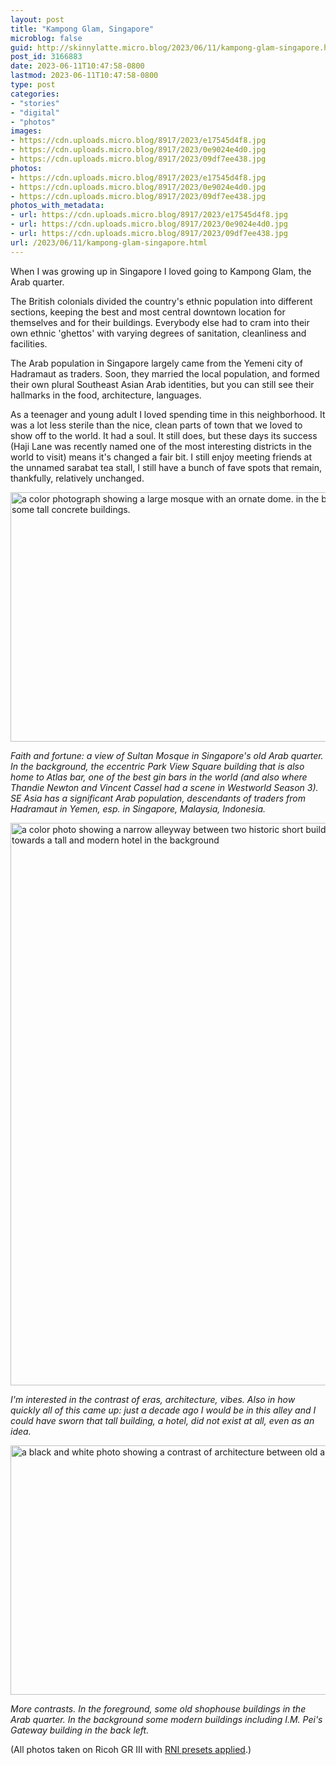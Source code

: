 ```yaml
---
layout: post
title: "Kampong Glam, Singapore"
microblog: false
guid: http://skinnylatte.micro.blog/2023/06/11/kampong-glam-singapore.html
post_id: 3166883
date: 2023-06-11T10:47:58-0800
lastmod: 2023-06-11T10:47:58-0800
type: post
categories:
- "stories"
- "digital"
- "photos"
images:
- https://cdn.uploads.micro.blog/8917/2023/e17545d4f8.jpg
- https://cdn.uploads.micro.blog/8917/2023/0e9024e4d0.jpg
- https://cdn.uploads.micro.blog/8917/2023/09df7ee438.jpg
photos:
- https://cdn.uploads.micro.blog/8917/2023/e17545d4f8.jpg
- https://cdn.uploads.micro.blog/8917/2023/0e9024e4d0.jpg
- https://cdn.uploads.micro.blog/8917/2023/09df7ee438.jpg
photos_with_metadata:
- url: https://cdn.uploads.micro.blog/8917/2023/e17545d4f8.jpg
- url: https://cdn.uploads.micro.blog/8917/2023/0e9024e4d0.jpg
- url: https://cdn.uploads.micro.blog/8917/2023/09df7ee438.jpg
url: /2023/06/11/kampong-glam-singapore.html
---
```

When I was growing up in Singapore I loved going to Kampong Glam, the Arab quarter.

The British colonials divided the country's ethnic population into different sections, keeping the best and most central downtown location for themselves and for their buildings. Everybody else had to cram into their own ethnic 'ghettos' with varying degrees of sanitation, cleanliness and facilities.

The Arab population in Singapore largely came from the Yemeni city of Hadramaut as traders. Soon, they married the local population, and formed their own plural Southeast Asian Arab identities, but you can still see their hallmarks in the food, architecture, languages. 

As a teenager and young adult I loved spending time in this neighborhood. It was a lot less sterile than the nice, clean parts of town that we loved to show off to the world. It had a soul. It still does, but these days its success (Haji Lane was recently named one of the most interesting districts in the world to visit) means it's changed a fair bit. I still enjoy meeting friends at the unnamed sarabat tea stall, I still have a bunch of fave spots that remain, thankfully, relatively unchanged. 

<img src="uploads/2023/e17545d4f8.jpg" width="600" height="399" alt="a color photograph showing a large mosque with an ornate dome. in the background, some tall concrete buildings." />

*Faith and fortune: a view of Sultan Mosque in Singapore's old Arab quarter. In the background, the eccentric Park View Square building that is also home to Atlas bar, one of the best gin bars in the world (and also where Thandie Newton and Vincent Cassel had a scene in Westworld Season 3). SE Asia has a significant Arab  population, descendants of traders from Hadramaut in Yemen, esp. in Singapore, Malaysia, Indonesia.*

<img src="uploads/2023/0e9024e4d0.jpg" width="600" height="900" alt="a color photo showing a narrow alleyway between two historic short buildings leading towards a tall and modern hotel in the background" />

*I'm interested in the contrast of eras, architecture, vibes. Also in how quickly all of this came up: just a decade ago I would be in this alley and I could have sworn that tall building, a hotel, did not exist at all, even as an idea.*

<img src="uploads/2023/09df7ee438.jpg" width="600" height="399" alt="a black and white photo showing a contrast of architecture between old and new" />

*More contrasts. In the foreground, some old shophouse buildings in the Arab quarter. In the background some modern buildings including I.M. Pei's Gateway building in the back left.*

(All photos taken on Ricoh GR III with [RNI presets applied](https://reallyniceimages.com).)
